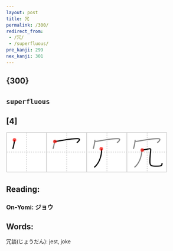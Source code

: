 ```yaml
---
layout: post
title: 冗
permalink: /300/
redirect_from:
 - /冗/
 - /superfluous/
pre_kanji: 299
nex_kanji: 301
---
```


## {300}

## `superfluous`

## [4]

<div class="stroke"><img src="../images/E58697.png" /></div>

## Reading:

### On-Yomi: ジョウ

## Words:

冗談(じょうだん): jest, joke
